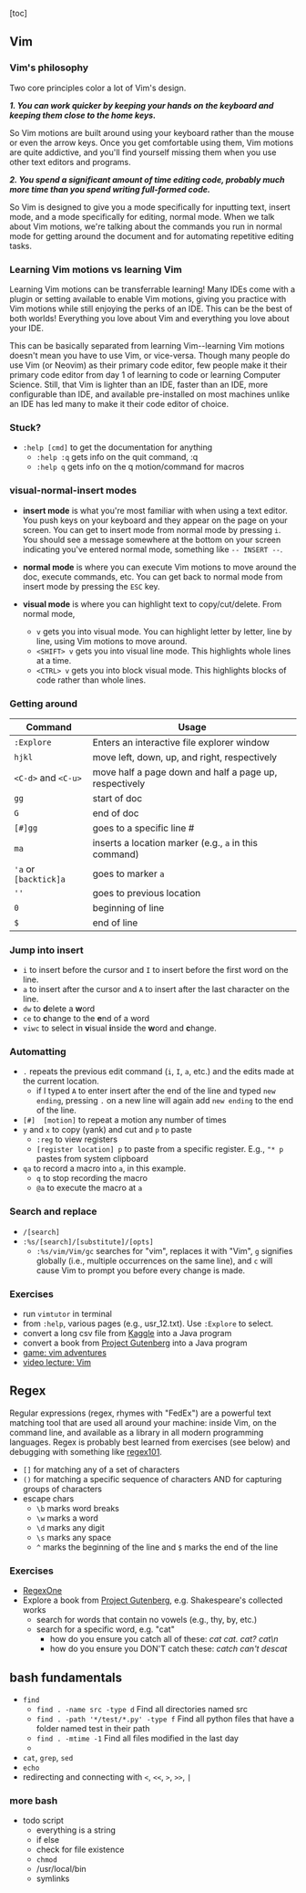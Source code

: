 [toc]

## Vim 

### Vim's philosophy

Two core principles color a lot of Vim's design.

***1. You can work quicker by keeping your hands on the keyboard and keeping them close to the home keys.***

So Vim motions are built around using your keyboard rather than the mouse or even the arrow keys. 
Once you get comfortable using them, Vim motions are quite addictive, and you'll find yourself missing them
when you use other text editors and programs.

***2. You spend a significant amount of time editing code, probably much more time than you spend writing full-formed code.***

So Vim is designed to give you a mode specifically for inputting text, insert mode, and a mode specifically for editing,
normal mode. When we talk about Vim motions, we're talking about the commands you run in normal mode for getting around
the document and for automating repetitive editing tasks.

### Learning Vim motions vs learning Vim

Learning Vim motions can be transferrable learning! Many IDEs come with a plugin or setting available to enable Vim motions,
giving you practice with Vim motions while still enjoying the perks of an IDE. This can be the best of both worlds!
Everything you love about Vim and everything you love about your IDE.

This can be basically separated from learning Vim--learning Vim motions doesn't mean you have to use Vim, or vice-versa.
Though many people do use Vim (or Neovim) as their primary code editor, few people make it their primary code editor
from day 1 of learning to code or learning Computer Science. Still, that Vim is lighter than an IDE, faster than an IDE,
more configurable than IDE, and available pre-installed on most machines unlike an IDE
has led many to make it their code editor of choice.


### Stuck?
- `:help [cmd]` to get the documentation for anything
    - `:help :q` gets info on the quit command, :q
    - `:help q` gets info on the q motion/command for macros

### visual-normal-insert modes

- **insert mode** is what you're most familiar with when using a text editor. You push keys on your keyboard
and they appear on the page on your screen. You can get to insert mode from normal mode by pressing `i`.
You should see a message somewhere at the bottom on your screen indicating you've entered normal mode,
something like `-- INSERT --`.

- **normal mode** is where you can execute Vim motions to move around the doc, execute commands, etc.
You can get back to normal mode from insert mode by pressing the `ESC` key.

- **visual mode** is where you can highlight text to copy/cut/delete. From normal mode,
    - `v` gets you into visual mode. You can highlight letter by letter, line by line,
    using Vim motions to move around.
    - `<SHIFT> v` gets you into visual line mode. This highlights whole lines at a time.
    - `<CTRL> v` gets you into block visual mode. This highlights blocks of code rather than whole lines.

### Getting around
| Command | Usage |
|---|---|
| `:Explore` | Enters an interactive file explorer window |
| `hjkl` | move left, down, up, and right, respectively |
| `<C-d>` and `<C-u>` | move half a page down and half a page up, respectively |
| `gg` | start of doc |
| `G` | end of doc |
| `[#]gg` | goes to a specific line # |
| `ma` | inserts a location marker (e.g., `a` in this command) |
| `'a` or `[backtick]a` | goes to marker `a` |
| `''` | goes to previous location |
| `0` | beginning of line |
| `$` | end of line |

### Jump into insert
- `i` to insert before the cursor and `I` to insert before the first word on the line.
- `a` to insert after the cursor and `A` to insert after the last character on the line.
- `dw` to **d**elete a **w**ord
- `ce` to **c**hange to the **e**nd of a word
- `viwc` to select in **v**isual **i**nside the **w**ord and **c**hange.

### Automatting
- `.` repeats the previous edit command (`i`, `I`, `a`, etc.) and the edits made at the current location.
    - if I typed `A` to enter insert after the end of the line and typed `new ending`,
    pressing `.` on a new line will again add `new ending` to the end of the line.
- `[#]  [motion]` to repeat a motion any number of times
- `y` and `x` to copy (yank) and cut and `p` to paste
    - `:reg` to view registers
    - `[register location] p` to paste from a specific register. E.g., `"* p` pastes from system clipboard
- `qa` to record a macro into `a`, in this example.
    - `q` to stop recording the macro
    - `@a` to execute the macro at `a`

### Search and replace
- `/[search]`
- `:%s/[search]/[substitute]/[opts]`
    - `:%s/vim/Vim/gc` searches for "vim", replaces it with "Vim", `g` signifies globally
    (i.e., multiple occurrences on the same line), and `c` will cause Vim to prompt you before every change is made.

### Exercises 
- run `vimtutor` in terminal
- from `:help`, various pages (e.g., usr_12.txt). Use `:Explore` to select.
- convert a long csv file from [Kaggle](https://www.kaggle.com) into a Java program
- convert a book from [Project Gutenberg](https://gutenberg.org) into a Java program
- [game: vim adventures](https://vim-adventures.com)
- [video lecture: Vim](https://missing.csail.mit.edu/2020/editors/)



## Regex
Regular expressions (regex, rhymes with "FedEx") are a powerful text matching tool that are used all around your machine:
inside Vim, on the command line, and available as a library in all modern programming languages.
Regex is probably best learned from exercises (see below) and debugging with something like [regex101](https://regex101.com).

- `[]` for matching any of a set of characters
- `()` for matching a specific sequence of characters AND for capturing groups of characters
- escape chars
    - `\b` marks word breaks
    - `\w` marks a word
    - `\d` marks any digit
    - `\s` marks any space
    - `^` marks the beginning of the line and `$` marks the end of the line

### Exercises
- [RegexOne](https://regexone.com)
- Explore a book from [Project Gutenberg](https://gutenberg.org), e.g. Shakespeare's collected works
    - search for words that contain no vowels (e.g., thy, by, etc.)
    - search for a specific word, e.g. "cat"
        - how do you ensure you catch all of these: *cat cat. cat? cat\n*
        - how do you ensure you DON'T catch these:  *catch can't descat*



## bash fundamentals
- `find`
    - `find . -name src -type d` Find all directories named src
    - `find . -path '*/test/*.py' -type f` Find all python files that have a folder named test in their path
    - `find . -mtime -1` Find all files modified in the last day
    - 
- `cat`, `grep`, `sed`
- `echo`
- redirecting and connecting with `<`, `<<`, `>`, `>>`, `|`

### more bash
- todo script
    - everything is a string
    - if else
    - check for file existence
    - `chmod`
    - /usr/local/bin
    - symlinks
